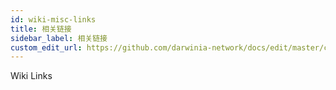 ```yaml
---
id: wiki-misc-links
title: 相关链接
sidebar_label: 相关链接
custom_edit_url: https://github.com/darwinia-network/docs/edit/master/content/zh-CN/wiki-misc-links.md
---
```


Wiki Links